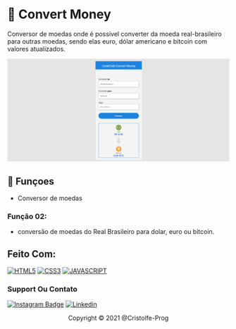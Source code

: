 <h1>🔰 Convert Money </h1>
<p>Conversor de moedas onde é possível converter da moeda real-brasileiro para outras moedas, sendo elas euro, dólar americano e bitcoin com valores atualizados.</p>

<img src="./assets/devclubconvert.png" alt="convert-money-image">

## 🔧 Funçoes

- Conversor de moedas 

### Função 02:
- conversão de moedas do Real Brasileiro para dolar, euro ou bitcoin.

## Feito Com:
[![HTML5](https://img.shields.io/badge/HTML5-E34F26?style=for-the-badge&logo=html5&logoColor=white)](https://developer.mozilla.org/pt-BR/docs/Web/HTML)
[![CSS3](https://img.shields.io/badge/CSS3-1572B6?style=for-the-badge&logo=css3&logoColor=white)](https://developer.mozilla.org/pt-BR/docs/Web/CSS)
[![JAVASCRIPT](https://img.shields.io/badge/JavaScript-F7DF1E?style=for-the-badge&logo=javascript&logoColor=black)](https://developer.mozilla.org/pt-BR/docs/Web/JavaScript)


### Support Ou Contato

[![Instagram Badge](https://img.shields.io/badge/Instagram-E4405F?style=for-the-badge&logo=instagram&logoColor=white)](https://www.instagram.com/cristolfe/)
[![Linkedin](https://img.shields.io/badge/LinkedIn-0077B5?style=for-the-badge&logo=linkedin&logoColor=white)](https://www.linkedin.com/in/%C3%ADcaro-cristolfe-0b8104197/)

<p align="center">Copyright © 2021 @Cristolfe-Prog</p>
